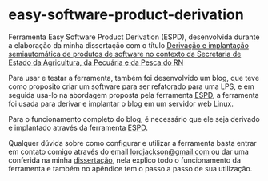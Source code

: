 # easy-software-product-derivation

Ferramenta Easy Software Product Derivation (ESPD), desenvolvida durante a elaboração da minha dissertação com o título [Derivação e implantação semiautomática de produtos de software no contexto da Secretaria de Estado da Agricultura, da Pecuária e da Pesca do RN](https://repositorio.ufrn.br/jspui/handle/123456789/26737)

Para usar e testar a ferramenta, também foi desenvolvido um blog, que teve como proposito criar um software para ser refatorado para uma LPS, e em seguida usa-lo na abordagem proposta pela ferramenta [ESPD](https://github.com/lordjack/easy-software-product-derivation), a ferramenta foi usada para derivar e implantar o blog em um servidor web Linux.

Para o funcionamento completo do blog, é necessário que ele seja derivado e implantado através da ferramenta [ESPD](https://github.com/lordjack/easy-software-product-derivation). 

Qualquer dúvida sobre como configurar e utilizar a ferramenta basta entrar em contato comigo através do email [lordjackson@gmail.com](mailto:lordjackson@gmail.com) ou dar uma conferida na minha [dissertação](https://repositorio.ufrn.br/jspui/handle/123456789/26737), nela explico todo o funcionamento da ferramenta e também no apêndice tem o passo a passo de sua utilização.
